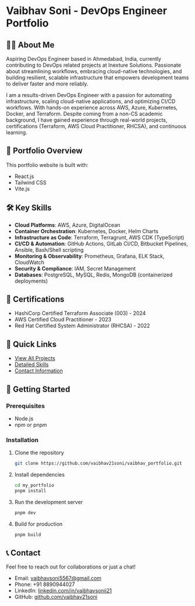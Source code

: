 # Vaibhav Soni - DevOps Engineer Portfolio

## 👨‍💻 About Me

Aspiring DevOps Engineer based in Ahmedabad, India, currently contributing to DevOps related projects at Inexture Solutions. Passionate about streamlining workflows, embracing cloud-native technologies, and building resilient, scalable infrastructure that empowers development teams to deliver faster and more reliably.

I am a results-driven DevOps Engineer with a passion for automating infrastructure, scaling cloud-native applications, and optimizing CI/CD workflows. With hands-on experience across AWS, Azure, Kubernetes, Docker, and Terraform. Despite coming from a non-CS academic background, I have gained experience through real-world projects, certifications (Terraform, AWS Cloud Practitioner, RHCSA), and continuous learning.

## 🚀 Portfolio Overview

This portfolio website is built with:
- React.js
- Tailwind CSS
- Vite.js

## 🛠️ Key Skills

- **Cloud Platforms**: AWS, Azure, DigitalOcean
- **Container Orchestration**: Kubernetes, Docker, Helm Charts
- **Infrastructure as Code**: Terraform, Terragrunt, AWS CDK (TypeScript)
- **CI/CD & Automation**: GitHub Actions, GitLab CI/CD, Bitbucket Pipelines, Ansible, Bash/Shell scripting
- **Monitoring & Observability**: Prometheus, Grafana, ELK Stack, CloudWatch
- **Security & Compliance**: IAM, Secret Management
- **Databases**: PostgreSQL, MySQL, Redis, MongoDB (containerized deployments)

## 📜 Certifications

- HashiCorp Certified Terraform Associate (003) - 2024
- AWS Certified Cloud Practitioner - 2023
- Red Hat Certified System Administrator (RHCSA) - 2022

## 🔗 Quick Links

- [View All Projects](./PROJECTS.md)
- [Detailed Skills](./SKILLS.md)
- [Contact Information](./CONTACT.md)

## 🚀 Getting Started

### Prerequisites
- Node.js
- npm or pnpm

### Installation

1. Clone the repository
   ```bash
   git clone https://github.com/vaibhav21soni/vaibhav_portfolio.git
   ```

2. Install dependencies
   ```bash
   cd my_portfolio
   pnpm install
   ```

3. Run the development server
   ```bash
   pnpm dev
   ```

4. Build for production
   ```bash
   pnpm build
   ```

## 📞 Contact

Feel free to reach out for collaborations or just a chat!
- Email: vaibhavsoni5567@gmail.com
- Phone: +91 8890944027
- LinkedIn: [linkedin.com/in/vaibhavsonii21](https://linkedin.com/in/vaibhavsonii21)
- GitHub: [github.com/vaibhav21soni](https://github.com/vaibhav21soni)